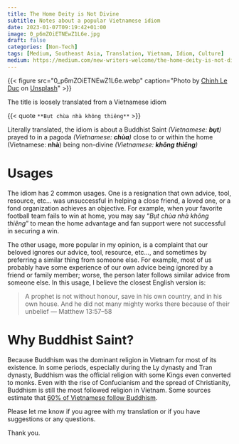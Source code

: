 ```yaml
---
title: The Home Deity is Not Divine
subtitle: Notes about a popular Vietnamese idiom
date: 2023-01-07T09:19:42+01:00
image: 0_p6mZOiETNEwZ1L6e.jpg
draft: false
categories: [Non-Tech]
tags: [Medium, Southeast Asia, Translation, Vietnam, Idiom, Culture]
medium: https://medium.com/new-writers-welcome/the-home-deity-is-not-divine-f2af22f4078c
---
```


{{< figure src="0_p6mZOiETNEwZ1L6e.webp" caption="Photo by [Chinh Le Duc](https://unsplash.com/@mero_dnt?utm_source=medium&utm_medium=referral) on [Unsplash](https://unsplash.com/?utm_source=medium&utm_medium=referral)" >}}

The title is loosely translated from a Vietnamese idiom

{{< quote `**Bụt chùa nhà không thiêng**` >}} 

Literally translated, the idiom is about a Buddhist Saint _(Vietnamese:_ **_bụt_**_)_ prayed to in a pagoda _(Vietnamese:_ **_chùa_**_)_ close to or within the home (Vietnamese: **nhà**) being non-divine _(Vietnamese:_ **_không thiêng_**_)_

# Usages

The idiom has 2 common usages. One is a resignation that own advice, tool, resource, etc… was unsuccessful in helping a close friend, a loved one, or a fond organization achieves an objective. For example, when your favorite football team fails to win at home, you may say “_Bụt chùa nhà không thiêng_” to mean the home advantage and fan support were not successful in securing a win.

The other usage, more popular in my opinion, is a complaint that our beloved ignores our advice, tool, resource, etc…, and sometimes by preferring a similar thing from someone else. For example, most of us probably have some experience of our own advice being ignored by a friend or family member; worse, the person later follows similar advice from someone else. In this usage, I believe the closest English version is:

> A prophet is not without honour, save in his own country, and in his own house. And he did not many mighty works there because of their unbelief — Matthew 13:57–58

# Why Buddhist Saint?

Because Buddhism was the dominant religion in Vietnam for most of its existence. In some periods, especially during the Ly dynasty and Tran dynasty, Buddhism was the official religion with some Kings even converted to monks. Even with the rise of Confucianism and the spread of Christianity, Buddhism is still the most followed religion in Vietnam. Some sources estimate that [60% of Vietnamese follow Buddhism](https://www.butterfield.com/get-inspired/buddhism-in-vietnam-an-education-in-enlightenment).

Please let me know if you agree with my translation or if you have suggestions or any questions.

Thank you.